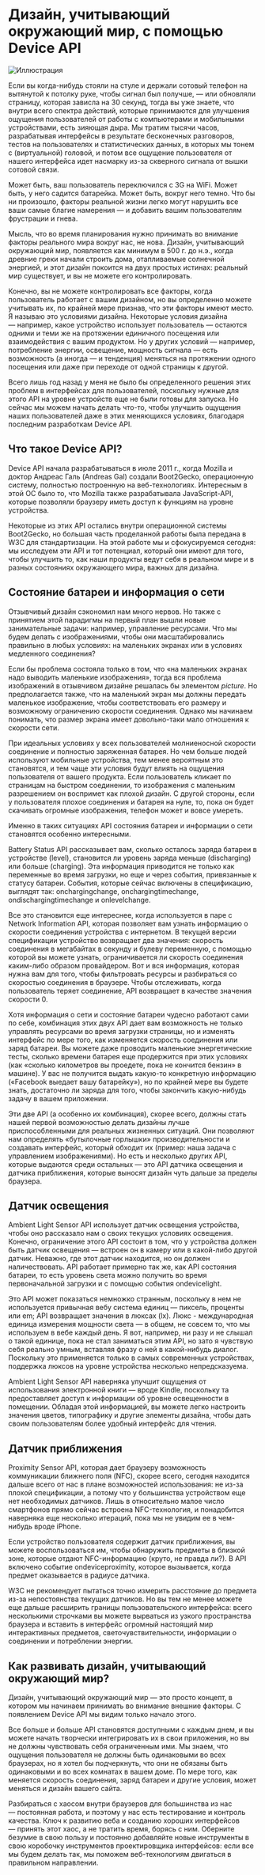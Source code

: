 # Дизайн, учитывающий окружающий мир, с помощью Device API

![Иллюстрация](img/header.jpg?raw=true&repo=environmental-design-with-the-device-api "Иллюстрация")

Если вы когда-нибудь стояли на стуле и держали сотовый телефон на вытянутой к
потолку руке, чтобы сигнал был получше, — или обновляли страницу, которая
зависла на 30 секунд, тогда вы уже знаете, что внутри всего спектра действий,
которые принимаются для улучшения ощущения пользователей от работы с
компьютерами и мобильными устройствами, есть зияющая дыра. Мы тратим тысячи
часов, разрабатывая интерфейсы в результате бесконечных разговоров, тестов на
пользователях и статистических данных, в которых мы тонем с (виртуальной)
головой, и потом все ощущение пользователя от нашего интерфейса идет насмарку
из-за скверного сигнала от вышки сотовой связи.

Может быть, ваш пользователь переключился с 3G на WiFi. Может быть, у него
садится батарейка. Может быть, вокруг него темно. Что бы ни произошло, факторы
реальной жизни легко могут нарушить все ваши самые благие намерения — и добавить
вашим пользователям фрустрации и гнева.

Мысль, что во время планирования нужно принимать во внимание факторы реального
мира вокруг нас, не нова. Дизайн, учитывающий окружающий мир, появляется как
минимум в 500 г. до н.э., когда древние греки начали строить дома, отапливаемые
солнечной энергией, и этот дизайн покоится на двух простых истинах: реальный мир
существует, и вы не можете его контролировать.

Конечно, вы не можете контролировать все факторы, когда пользователь работает с
вашим дизайном, но вы определенно можете учитывать их, по крайней мере признав,
что эти факторы имеют место. Я называю это условиями дизайна. Некоторые условия
дизайна — например, какое устройство использует пользователь — остаются одними и
теми же на протяжении единичного посещения или взаимодействия с вашим продуктом.
Но у других условий — например, потребление энергии, освещение, мощность сигнала
— есть возможность (а иногда — и тенденция) меняться на протяжении одного
посещения или даже при переходе от одной страницы к другой.

Всего лишь год назад у меня не было бы определенного решения этих проблем в
интерфейсах для пользователей, поскольку нужные для этого API на уровне
устройств еще не были готовы для запуска. Но сейчас мы можем начать делать
что-то, чтобы улучшить ощущения наших пользователей даже в этих меняющихся
условиях, благодаря последним разработкам Device API.

## Что такое Device API?

Device API начала разрабатываться в июле 2011 г., когда Mozilla и доктор Андреас
Галь (Andreas Gal) создали Boot2Gecko, операционную систему, полностью
построенную на веб-технологиях. Интересным в этой ОС было то, что Mozilla также
разрабатывала  JavaScript-API, которые позволяли браузеру иметь доступ к
функциям на уровне устройства.

Некоторые из этих API остались внутри операционной системы Boot2Gecko, но
большая часть проделанной работы была передана в W3C для стандартизации. На этой
работе мы и сфокусируемся сегодня: мы исследуем эти API и тот потенциал, который
они имеют для того, чтобы улучшить то, как наши продукты ведут себя в реальном
мире и в разных состояниях окружающего мира, важных для дизайна.

## Состояние батареи и информация о сети

Отзывчивый дизайн сэкономил нам много нервов. Но также с принятием этой
парадигмы на первый план вышли новые занимательные задачи: например, управление
ресурсами. Что мы будем делать с изображениями, чтобы они масштабировались
правильно в любых условиях: на маленьких экранах или в условиях медленного
соединения?

Если бы проблема состояла только в том, что «на маленьких экранах надо выводить
маленькие изображения», тогда вся проблема изображений в отзывчивом дизайне
решалась бы элементом *picture*. Но предполагается также, что на маленький экран
мы должны передать маленькое изображение, чтобы соответствовать его размеру и
возможному ограничению скорости соединения. Однако мы начинаем понимать, что
размер экрана имеет довольно-таки мало отношения к скорости сети.

При идеальных условиях у всех пользователей молниеносной скорости соединение и
полностью заряженная батарея. Но чем больше людей используют мобильные
устройства, тем менее вероятным это становятся, и тем чаще эти условия будут
влиять на ощущения пользователя от вашего продукта. Если пользователь кликает по
страницам на быстром соединении, то изображения с маленьким разрешением он
воспримет как плохой дизайн. С другой стороны, если у пользователя плохое
соединения и батарея на нуле, то, пока он будет скачивать огромные изображения,
телефон может и вовсе умереть.

Именно в таких ситуациях API состояния батареи и информации о сети становятся
особенно интересными.

Battery Status API рассказывает вам, сколько осталось заряда батареи в
устройстве (level), становится ли уровень заряда меньше (discharging) или больше
(charging). Эта информация приводится не только как переменные во время
загрузки, но еще и через события, привязанные к статусу батареи. События,
которые сейчас включены в спецификацию, выглядят так: onchargingchange,
onchargingtimechange, ondischargingtimechange и onlevelchange.

Все это становится еще интереснее, когда используется в паре с Network
Information API, которая позволяет вам узнать информацию о скорости соединения
устройства с интернетом. В текущей версии спецификации устройство возвращает два
значения: скорость соединения в мегабайтах в секунду и булеву переменную, с
помощью которой вы можете узнать, ограничивается ли скорость соединения
каким-либо образом провайдером. Вот и вся информация, которая нужна вам для
того, чтобы фильтровать ресурсы и разбираться со скоростью соединения в
браузере. Чтобы отслеживать, когда пользователь теряет соединение, API
возвращает в качестве значения скорости 0.

Хотя информация о сети и состояние батареи чудесно работают сами по себе,
комбинация этих двух API дает вам возможность не только управлять ресурсами во
время загрузки страницы, но и изменять интерфейс по мере того, как изменяется
скорость соединения или заряд батареи. Вы можете даже проводить маленькие
энергетические тесты, сколько времени батарея еще продержится при этих условиях
(как «сколько километров вы проедете, пока не кончится бензин» в машине). У вас
не получится выдать какую-то конкретную информацию («Facebook выедает вашу
батарейку»), но по крайней мере вы будете знать, достаточно ли заряда для того,
чтобы закончить какую-нибудь задачу в вашем приложении.

Эти две API (а особенно их комбинация), скорее всего, должны стать нашей первой
возможностью делать дизайны лучше приспособленными для реальных жизненных
ситуаций. Они позволяют нам определять «бутылочные горлышки» производительности
и создавать интерфейс, который обходит их (пример: наша задача с управлением
изображениями). Но есть и несколько других API, которые выдаются среди остальных
— это API датчика освещения и датчика приближения, которые выносят дизайн чуть
дальше за пределы браузера.

## Датчик освещения

Ambient Light Sensor API использует датчик освещения устройства, чтобы оно
рассказало нам о своих текущих условиях освещения. Конечно, ограничение этого
API состоит в том, что у устройства должен быть датчик освещения — встроен он в
камеру или в какой-либо другой датчик. Неважно, где этот датчик находится, но он
должен наличествовать. API работает примерно так же, как API состояния батареи,
то есть уровень света можно получить во время первоначальной загрузки и с
помощью события ondevicelight.

Это API может показаться немножко странным, поскольку в нем не используется
привычная вебу система единиц — пиксель, проценты или em; API возвращает
значения в люксах (lx). Люкс - международная единица измерения мощности света —
в общем, не совсем то, что мы используем в вебе каждый день. Я вот, например, ни
разу и не слышал о такой единице, пока не стал заниматься этим API, но зато я
чувствую себя реально умным, вставляя фразу о ней в какой-нибудь диалог.
Поскольку это применяется только в самых современных устройствах, поддержка
люксов на уровне устройства несколько непредсказуема.

Ambient Light Sensor API наверняка улучшит ощущения от использования электронной
книги — вроде Kindle, поскольку та предоставляет доступ к информации об уровне
освещенности в помещении. Обладая этой информацией, вы можете легко настроить
значения цветов, типографику и другие элементы дизайна, чтобы дать своим
пользователям более удобный интерфейс для чтения.

## Датчик приближения

Proximity Sensor API, которая дает браузеру возможность коммуникации ближнего
поля (NFC), скорее всего, сегодня находится дальше всего от нас в плане
возможностей использования: не из-за плохой спецификации, а потому что у
большинства устройством еще нет необходимых датчиков. Лишь в относительно малое
число смартфонов прямо сейчас встроена NFC-технология, и понадобится наверняка
еще несколько итераций, пока мы не увидим ее в чем-нибудь вроде iPhone.

Если устройство пользователя содержит датчик приближения, вы можете
воспользоваться им, чтобы обнаружить предметы в близкой зоне, которые отдают
NFC-информацию (круто, не правда ли?). В API включено событие ondeviceproximity,
которое вызывается, когда предмет оказывается в радиусе датчика.

W3C не рекомендует пытаться точно измерить расстояние до предмета из-за
непостоянства текущих датчиков. Но вы тем не менее можете еще дальше расширить
границы пользовательского интерфейса: всего несколькими строчками вы можете
вырваться из узкого пространства браузера и вставить в интерфейс огромный
настоящий мир интерактивных предметов, светочувствительности, информации о
соединении и потреблении энергии.

## Как развивать дизайн, учитывающий окружающий мир?

Дизайн, учитывающий окружающий мир — это просто концепт, в котором мы начинаем
принимать во внимание внешние факторы. С появлением Device API мы видим только
начало этого.

Все больше и больше API становятся доступными с каждым днем, и вы можете начать
творчески интегрировать их в свои приложения, но вы не должны чувствовать себя
ограниченным ими. Мы знаем, что ощущения пользователя не должны быть одинаковыми
во всех браузерах, но я хотел бы подчеркнуть, что они не обязаны быть
одинаковыми и во всех комнатах в вашем доме. По мере того, как меняется скорость
соединения, заряд батареи и другие условия, может меняться и дизайн вашего
сайта.

Разбираться с хаосом внутри браузеров для большинства из нас — постоянная
работа, и поэтому у нас есть тестирование и контроль качества. Ключ к развитию
веба и созданию хороших интерфейсов — принять этот хаос, а не тратить время,
борясь с ним. Оберните безумие в свою пользу и постоянно добавляйте новые
инструменты в свою коробочку инструментов проектировщика интерфейсов: если все
мы будем делать так, мы поможем веб-технологиям двигаться в правильном
направлении.